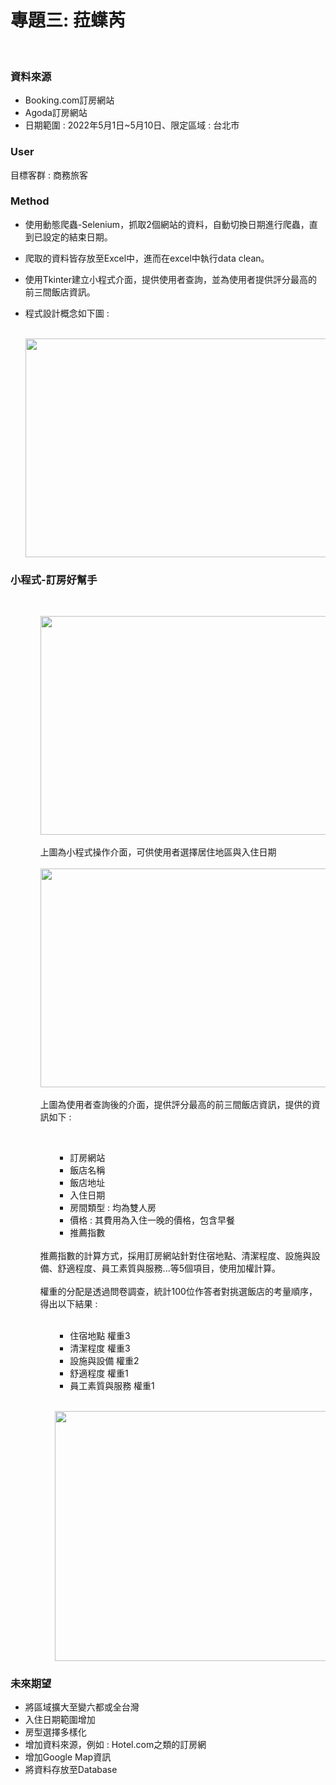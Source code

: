# 專題三: 菈蠂芮

<br>
<h3>資料來源</h3>
<ul>
<li> Booking.com訂房網站</li>
<li>Agoda訂房網站</li>
<li>日期範圍 : 2022年5月1日~5月10日、限定區域 : 台北市<br></li>
</ul>

<h3>User</h3>
  <p>目標客群 : 商務旅客</p>

<h3>Method</h3>
<ul>
  <li><p>使用動態爬蟲-Selenium，抓取2個網站的資料，自動切換日期進行爬蟲，直到已設定的結束日期。</p></li>
  <li><p>爬取的資料皆存放至Excel中，進而在excel中執行data clean。</p></li>
  <li><p>使用Tkinter建立小程式介面，提供使用者查詢，並為使用者提供評分最高的前三間飯店資訊。</p></li>
  <li><p>程式設計概念如下圖 : </p></li>
  <br>
  <img src="https://imgur.com/D30UKii.png" width="675" height="350"/><br>
</ul>


<h3>小程式-訂房好幫手</h3>
<br>
<ul>
  <ol>
  <img src="https://imgur.com/DxHeyRV.png" width="675" height="350"/><br>
  <br>
   上圖為小程式操作介面，可供使用者選擇居住地區與入住日期<br>
  <br>
  <img src="https://imgur.com/YPd3Kg7.png" width="675" height="350"/><br>
  <br>
   上圖為使用者查詢後的介面，提供評分最高的前三間飯店資訊，提供的資訊如下 : <br>
   <ol>
   <br>
   <ul>
      <li>訂房網站<br></li>
      <li>飯店名稱<br></li>
      <li>飯店地址<br></li>
      <li>入住日期<br></li>
      <li>房間類型 : 均為雙人房<br></li>
      <li>價格 : 其費用為入住一晚的價格，包含早餐<br></li>
      <li>推薦指數<br></li><br>
   </ul>
   </ol>
   推薦指數的計算方式，採用訂房網站針對住宿地點、清潔程度、設施與設備、舒適程度、員工素質與服務...等5個項目，使用加權計算。<br>
   <br>
   權重的分配是透過問卷調查，統計100位作答者對挑選飯店的考量順序，得出以下結果 : <br><br>
   <ol>
   <ul>
      <li>住宿地點 權重3<br></li>
      <li>清潔程度 權重3<br></li>
      <li>設施與設備 權重2<br></li>
      <li>舒適程度 權重1<br></li>
      <li>員工素質與服務 權重1<br></li>
   </ul>
   </ol>
   <br/>
   <ol>
   <img src="https://imgur.com/yH1a3o0.png" width="600" height="400" /><br/>
   </ol>
   </ol>
</ul>

<h3>未來期望</h3>
   <ul>
      <li>將區域擴大至變六都或全台灣<br></li>
      <li>入住日期範圍增加<br></li>
      <li>房型選擇多樣化<br></li>
      <li>增加資料來源，例如 : Hotel.com之類的訂房網<br></li>
      <li>增加Google Map資訊<br></li>
      <li>將資料存放至Database<br></li>
   </ul>

